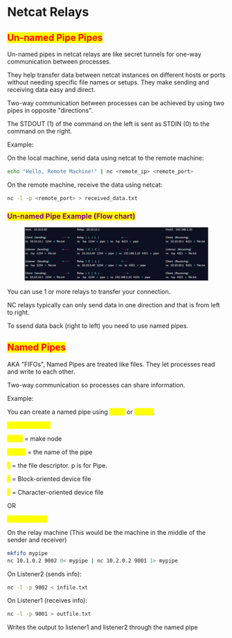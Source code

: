 # Netcat Relays

## <mark style="color:red;">Un-named Pipe Pipes</mark>

Un-named pipes in netcat relays are like secret tunnels for one-way communication between processes.

They help transfer data between netcat instances on different hosts or ports without needing specific file names or setups. They make sending and receiving data easy and direct.

Two-way communication between processes can be achieved by using two pipes in opposite "directions".

The STDOUT (1) of the command on the left is sent as STDIN (0) to the command on the right.

Example:

On the local machine, send data using netcat to the remote machine:

```bash
echo "Hello, Remote Machine!" | nc <remote_ip> <remote_port>
```

On the remote machine, receive the data using netcat:

```bash
nc -l -p <remote_port> > received_data.txt
```

### <mark style="color:purple;">Un-named Pipe Example (Flow chart)</mark>

<figure><img src="../../.gitbook/assets/netcat_relays.jpg" alt=""><figcaption></figcaption></figure>

You can use 1 or more relays to transfer your connection.

NC relays typically can only send data in one direction and that is from left to right.

To ssend data back (right to left) you need to use named pipes.

## <mark style="color:red;">Named Pipes</mark>

AKA "FIFOs", Named Pipes are treated like files. They let processes read and write to each other.

Two-way communication so processes can share information.

Example:

You can create a named pipe using <mark style="color:yellow;">`mknod`</mark> or <mark style="color:yellow;">`mkfifo`</mark>.

<mark style="color:yellow;">`mknod mypipe p`</mark>

<mark style="color:yellow;">`Mknod`</mark> = make node

<mark style="color:yellow;">`Mypipe`</mark> = the name of the pipe

<mark style="color:yellow;">`p`</mark> = the file descriptor. p is for Pipe.

<mark style="color:yellow;">`b`</mark> = Block-oriented device file

<mark style="color:yellow;">`c`</mark> = Character-oriented device file

OR

<mark style="color:yellow;">`mkfifo mypipe`</mark>

On the relay machine (This would be the machine in the middle of the sender and receiver)

```bash
mkfifo mypipe
nc 10.1.0.2 9002 0< mypipe | nc 10.2.0.2 9001 1> mypipe
```

On Listener2 (sends info):

```bash
nc -l -p 9002 < infile.txt
```

On Listener1 (receives info):

```bash
nc -l -p 9001 > outfile.txt
```

Writes the output to listener1 and listener2 through the named pipe
